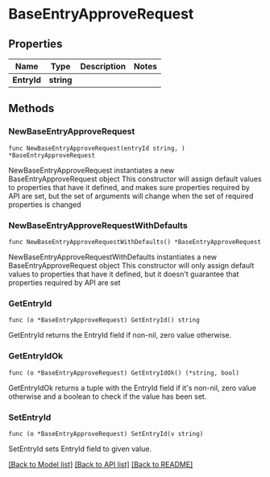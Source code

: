 # BaseEntryApproveRequest

## Properties

Name | Type | Description | Notes
------------ | ------------- | ------------- | -------------
**EntryId** | **string** |  | 

## Methods

### NewBaseEntryApproveRequest

`func NewBaseEntryApproveRequest(entryId string, ) *BaseEntryApproveRequest`

NewBaseEntryApproveRequest instantiates a new BaseEntryApproveRequest object
This constructor will assign default values to properties that have it defined,
and makes sure properties required by API are set, but the set of arguments
will change when the set of required properties is changed

### NewBaseEntryApproveRequestWithDefaults

`func NewBaseEntryApproveRequestWithDefaults() *BaseEntryApproveRequest`

NewBaseEntryApproveRequestWithDefaults instantiates a new BaseEntryApproveRequest object
This constructor will only assign default values to properties that have it defined,
but it doesn't guarantee that properties required by API are set

### GetEntryId

`func (o *BaseEntryApproveRequest) GetEntryId() string`

GetEntryId returns the EntryId field if non-nil, zero value otherwise.

### GetEntryIdOk

`func (o *BaseEntryApproveRequest) GetEntryIdOk() (*string, bool)`

GetEntryIdOk returns a tuple with the EntryId field if it's non-nil, zero value otherwise
and a boolean to check if the value has been set.

### SetEntryId

`func (o *BaseEntryApproveRequest) SetEntryId(v string)`

SetEntryId sets EntryId field to given value.



[[Back to Model list]](../README.md#documentation-for-models) [[Back to API list]](../README.md#documentation-for-api-endpoints) [[Back to README]](../README.md)


